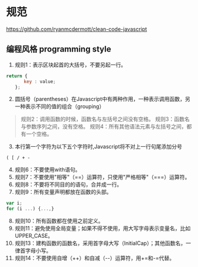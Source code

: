# 规范
https://github.com/ryanmcdermott/clean-code-javascript

## 编程风格 programming style
1. 规则1：表示区块起首的大括号，不要另起一行。
```js
return {
　　　　key : value;
　　};
```
2. 圆括号（parentheses）在Javascript中有两种作用，一种表示调用函数，另一种表示不同的值的组合（grouping）
> 规则2：调用函数的时候，函数名与左括号之间没有空格。
规则3：函数名与参数序列之间，没有空格。
规则4：所有其他语法元素与左括号之间，都有一个空格。
3. 本行第一个字符为以下五个字符时,Javascript将不对上一行句尾添加分号
```
( [ / + -
```
4. 规则6：不要使用with语句。
5. 规则7：不要使用"相等"（==）运算符，只使用"严格相等"（===）运算符。
6. 规则8：不要将不同目的的语句，合并成一行。
7. 规则9：所有变量声明都放在函数的头部。
```js
var i;
for (i ...) {...,}
```
8. 规则10：所有函数都在使用之前定义。
9. 规则11：避免使用全局变量；如果不得不使用，用大写字母表示变量名，比如UPPER_CASE。
10. 规则13：建构函数的函数名，采用首字母大写（InitialCap）；其他函数名，一律首字母小写。
11. 规则14：不要使用自增（++）和自减（--）运算符，用+=和-=代替。